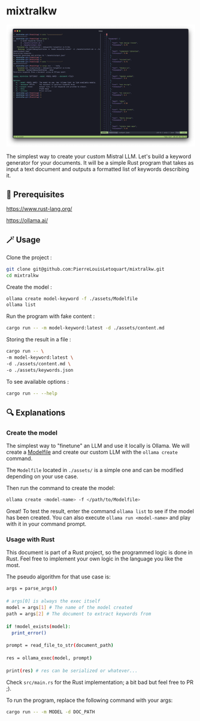 # mixtralkw

![tabarnouche](./assets/IILiiiiIIIIiiLlllll.png)

The simplest way to create your custom Mistral LLM. Let's build a keyword generator for your documents. It will be a simple Rust program that takes as input a text document and outputs a formatted list of keywords describing it.

## 🔗 Prerequisites

https://www.rust-lang.org/

https://ollama.ai/

## 🪄 Usage

Clone the project :

```bash
git clone git@github.com:PierreLouisLetoquart/mixtralkw.git
cd mixtralkw
```

Create the model :

```bash
ollama create model-keyword -f ./assets/Modelfile
ollama list
```

Run the program with fake content :

```bash
cargo run -- -m model-keyword:latest -d ./assets/content.md
```

Storing the result in a file :

```bash
cargo run -- \
-m model-keyword:latest \
-d ./assets/content.md \
-o ./assets/keywords.json
```

To see available options :

```bash
cargo run -- --help
```

## 🔍 Explanations

### Create the model

The simplest way to "finetune" an LLM and use it locally is Ollama. We will create a [Modelfile](https://github.com/ollama/ollama/blob/main/docs/modelfile.md) and create our custom LLM with the `ollama create` command.

The `Modelfile` located in `./assets/` is a simple one and can be modified depending on your use case.

Then run the command to create the model:

```bash
ollama create <model-name> -f </path/to/Modelfile>
```

Great! To test the result, enter the command `ollama list` to see if the model has been created. You can also execute `ollama run <model-name>` and play with it in your command prompt.

### Usage with Rust

This document is part of a Rust project, so the programmed logic is done in Rust. Feel free to implement your own logic in the language you like the most.

The pseudo algorithm for that use case is:

```bash
args = parse_args()

# args[0] is always the exec itself
model = args[1] # The name of the model created
path = args[2] # The document to extract keywords from

if !model_exists(model):
  print_error()

prompt = read_file_to_str(document_path)

res = ollama_exec(model, prompt)

print(res) # res can be serialized or whatever...
```

Check `src/main.rs` for the Rust implementation; a bit bad but feel free to PR ;).

To run the program, replace the following command with your args:

```bash
cargo run -- -m MODEL -d DOC_PATH
```
